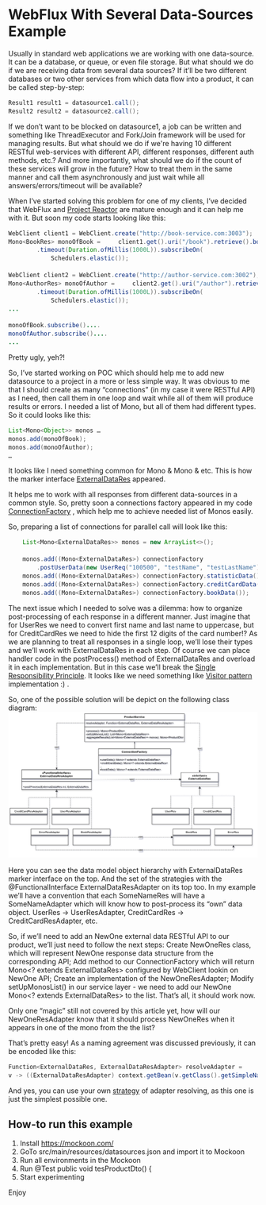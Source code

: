 # WebFlux With Several Data-Sources Example

Usually in standard web applications we are working with one data-source. It can be a database, or queue, or even file storage. But what should we do if we are receiving data from several data sources? If it’ll be two different databases or two other services from which data flow into a product, it can be called step-by-step:
```java
Result1 result1 = datasource1.call();
Result2 result2 = datasource2.call();
```
If we don’t want to be blocked on datasource1, a job can be written and something like ThreadExecutor and Fork/Join framework will be used for managing results. But what should we do if we're having 10 different RESTful web-services with different API, different responses, different auth methods, etc.? And more importantly, what should we do if the count of these services will grow in the future? How to treat them in the same manner and call them asynchronously and just wait while all answers/errors/timeout will be available?

When I’ve started solving this problem for one of my clients, I’ve decided that WebFlux and [Project Reactor](https://projectreactor.io/) are mature enough and it can help me with it. But soon my code starts looking like this:
```java
WebClient client1 = WebClient.create("http://book-service.com:3003");
Mono<BookRes> monoOfBook =     client1.get().uri("/book").retrieve().bodyToMono(BookRes.class)
        .timeout(Duration.ofMillis(1000L)).subscribeOn(
            Schedulers.elastic());

WebClient client2 = WebClient.create("http://author-service.com:3002");
Mono<AuthorRes> monoOfAuthor =     client2.get().uri("/author").retrieve().bodyToMono(AuthorRes.class)
        .timeout(Duration.ofMillis(1000L)).subscribeOn(
            Schedulers.elastic());
...

monoOfBook.subscribe()....
monoOfAuthor.subscribe()....
...
```
Pretty ugly, yeh?!

So, I’ve started working on POC which should help me to add new datasource to a project in a more or less simple way. It was obvious to me that I should create as many “connections” (in my case it were RESTful API) as I need, then call them in one loop and wait while all of them will produce results or errors. I needed a list of Mono, but all of them had different types. So it could looks like this:
```java
List<Mono<Object>> monos …
monos.add(monoOfBook);
monos.add(monoOfAuthor);
…
```
It looks like I need something common for Mono<AuthorRes> & Mono<BookRes> & etc. This is how the marker interface [ExternalDataRes](https://github.com/viacheslavyakovenko/webflux-with-several-datasources/blob/main/src/main/java/com/wfwsds/model/ExternalDataRes.java) appeared.

It helps me to work with all responses from different data-sources in a common style. So, pretty soon a connections factory appeared in my code [ConnectionFactory](https://github.com/viacheslavyakovenko/webflux-with-several-datasources/blob/main/src/main/java/com/wfwsds/util/ConnectionFactory.java) , which help me to achieve needed list of Monos easily.

So, preparing a list of connections for parallel call will look like this:
```java
    List<Mono<ExternalDataRes>> monos = new ArrayList<>();

    monos.add((Mono<ExternalDataRes>) connectionFactory
        .postUserData(new UserReq("100500", "testName", "testLastName")));
    monos.add((Mono<ExternalDataRes>) connectionFactory.statisticData());
    monos.add((Mono<ExternalDataRes>) connectionFactory.creditCardData());
    monos.add((Mono<ExternalDataRes>) connectionFactory.bookData());
```
The next issue which I needed to solve was a dilemma: how to organize post-processing of each response in a different manner. Just imagine that for UserRes we need to convert first name and last name to uppercase, but for CreditCardRes we need to hide the first 12 digits of the card number!? As we are planning to treat all responses in a single loop, we’ll lose their types and we’ll work with ExternalDataRes in each step. Of course we can place handler code in the postProcess() method of ExternalDataRes and overload it in each implementation. But in this case we’ll break the [Single Responsibility Principle](https://en.wikipedia.org/wiki/Single-responsibility_principle). It looks like we need something like [Visitor pattern](https://en.wikipedia.org/wiki/Visitor_pattern) implementation :) .

So, one of the possible solution will be depict on the following class diagram:
![Class Diagram](img/class-diagram.png)

Here you can see the data model object hierarchy with ExternalDataRes marker interface on the top. And the set of the strategies with the @FunctionalInterface ExternalDataResAdapter on its top too. In my example we’ll have a convention that each SomeNameRes will have a SomeNameAdapter which will know how to post-process its “own” data object.
UserRes -> UserResAdapter, CreditCardRes -> CreditCardResAdapter, etc.

So, if we’ll need to add an NewOne external data RESTful API to our product, we’ll just need to follow the next steps:
Create NewOneRes class, which will represent NewOne response data structure from the corresponding API;
Add method to our ConnectionFactory which will return Mono<? extends ExternalDataRes> configured by WebClient lookin on NewOne API;
Create an implementation of the NewOneResAdapter;
Modify setUpMonosList() in our service layer - we need to add our NewOne Mono<? extends ExternalDataRes> to the list.
That’s all, it should work now.

Only one “magic” still not covered by this article yet, how will our NewOneResAdapter know that it should process NewOneRes when it appears in one of the mono from the the list?

That’s pretty easy! As a naming agreement was discussed previously, it can be encoded like this:
```java
Function<ExternalDataRes, ExternalDataResAdapter> resolveAdapter =
v -> ((ExternalDataResAdapter) context.getBean(v.getClass().getSimpleName() + “Adapter”));
```
And yes, you can use your own [strategy](https://en.wikipedia.org/wiki/Strategy_pattern) of adapter resolving, as this one is just the simplest possible one.


## How-to run this example
1. Install https://mockoon.com/
2. GoTo src/main/resources/datasources.json and import it to Mockoon
3. Run all environments in the Mockoon
4. Run   @Test
         public void tesProductDto() {
5. Start experimenting

Enjoy